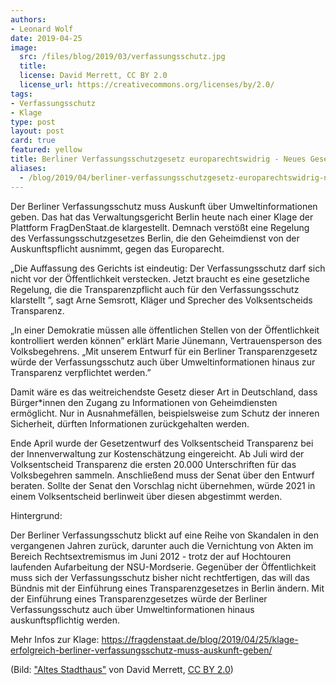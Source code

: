 ```yaml
---
authors: 
- Leonard Wolf
date: 2019-04-25
image:
  src: /files/blog/2019/03/verfassungsschutz.jpg
  title: 
  license: David Merrett, CC BY 2.0
  license_url: https://creativecommons.org/licenses/by/2.0/
tags:
- Verfassungsschutz
- Klage
type: post
layout: post
card: true
featured: yellow
title: Berliner Verfassungsschutzgesetz europarechtswidrig - Neues Gesetz muss für echte Transparenz sorgen
aliases:
  - /blog/2019/04/berliner-verfassungsschutzgesetz-europarechtswidrig-neues-gesetz-muss-für-echte-transparenz-sorgen-1/
---
```


Der Berliner Verfassungsschutz muss Auskunft über Umweltinformationen geben. Das hat das Verwaltungsgericht Berlin heute nach einer Klage der Plattform FragDenStaat.de klargestellt. Demnach verstößt eine Regelung des Verfassungsschutzgesetzes Berlin, die den Geheimdienst von der Auskunftspflicht ausnimmt, gegen das Europarecht. 

„Die Auffassung des Gerichts ist eindeutig: Der Verfassungsschutz darf sich nicht vor der Öffentlichkeit verstecken. Jetzt braucht es eine gesetzliche Regelung, die die Transparenzpflicht auch für den Verfassungsschutz klarstellt ”, sagt Arne Semsrott, Kläger und Sprecher des Volksentscheids Transparenz.

„In einer Demokratie müssen alle öffentlichen Stellen von der Öffentlichkeit kontrolliert  werden können” erklärt Marie Jünemann, Vertrauensperson des Volksbegehrens. „Mit unserem Entwurf für ein Berliner Transparenzgesetz würde der Verfassungsschutz auch über Umweltinformationen hinaus zur Transparenz verpflichtet werden.”  

Damit wäre es das weitreichendste Gesetz dieser Art in Deutschland, dass Bürger*innen den Zugang zu Informationen von Geheimdiensten ermöglicht. Nur in Ausnahmefällen, beispielsweise zum Schutz der inneren Sicherheit, dürften Informationen zurückgehalten werden. 

Ende April wurde der Gesetzentwurf des Volksentscheid Transparenz bei der Innenverwaltung zur Kostenschätzung eingereicht. Ab Juli wird der Volksentscheid Transparenz die ersten 20.000 Unterschriften für das Volksbegehren sammeln. Anschließend muss der Senat über den Entwurf beraten. Sollte der Senat den Vorschlag nicht übernehmen, würde 2021 in einem Volksentscheid berlinweit über diesen abgestimmt werden.

Hintergrund:

Der Berliner Verfassungsschutz blickt auf eine Reihe von Skandalen in den vergangenen Jahren zurück, darunter auch die Vernichtung von Akten im Bereich Rechtsextremismus im Juni 2012 - trotz der auf Hochtouren laufenden Aufarbeitung der NSU-Mordserie. Gegenüber der Öffentlichkeit muss sich der Verfassungsschutz bisher nicht rechtfertigen, das will das Bündnis mit der Einführung eines Transparenzgesetzes in Berlin ändern. Mit der Einführung eines Transparenzgesetzes würde der Berliner Verfassungsschutz auch über Umweltinformationen hinaus auskunftspflichtig werden.

Mehr Infos zur Klage: https://fragdenstaat.de/blog/2019/04/25/klage-erfolgreich-berliner-verfassungsschutz-muss-auskunft-geben/ 

(Bild: <a href="https://www.flickr.com/photos/davehamster/36973653860/">"Altes Stadthaus"</a> von David Merrett, <a href="https://creativecommons.org/licenses/by/2.0/">CC BY 2.0</a>)
